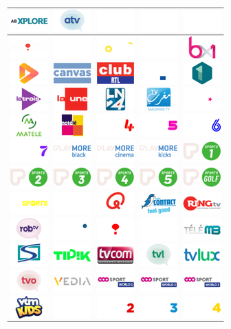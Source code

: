 | ![](https://raw.githubusercontent.com/RevGear/logo/master/Countries/BE/AB-Xplore.png) | ![](https://raw.githubusercontent.com/RevGear/logo/master/Countries/BE/ATV.png) | ![](https://raw.githubusercontent.com/RevGear/logo/master/Countries/BE/AVS.png) | ![](https://raw.githubusercontent.com/RevGear/logo/master/Countries/BE/Be1.png) | ![](https://raw.githubusercontent.com/RevGear/logo/master/Countries/BE/BeCine.png) | 
|:---:|:---:|:---:|:---:|:---:| 
| ![](https://raw.githubusercontent.com/RevGear/logo/master/Countries/BE/Bel-RTL.png) | ![](https://raw.githubusercontent.com/RevGear/logo/master/Countries/BE/BeSeries.png) | ![](https://raw.githubusercontent.com/RevGear/logo/master/Countries/BE/Bouke.png) | ![](https://raw.githubusercontent.com/RevGear/logo/master/Countries/BE/Bruzz.png) | ![](https://raw.githubusercontent.com/RevGear/logo/master/Countries/BE/BX.png) | 
| ![](https://raw.githubusercontent.com/RevGear/logo/master/Countries/BE/Canal-Zoom.png) | ![](https://raw.githubusercontent.com/RevGear/logo/master/Countries/BE/Canvas.png) | ![](https://raw.githubusercontent.com/RevGear/logo/master/Countries/BE/Club-RTL.png) | ![](https://raw.githubusercontent.com/RevGear/logo/master/Countries/BE/EbS.png) | ![](https://raw.githubusercontent.com/RevGear/logo/master/Countries/BE/Een.png) | 
| ![](https://raw.githubusercontent.com/RevGear/logo/master/Countries/BE/La-Trois.png) | ![](https://raw.githubusercontent.com/RevGear/logo/master/Countries/BE/La-Une.png) | ![](https://raw.githubusercontent.com/RevGear/logo/master/Countries/BE/LN24.png) | ![](https://raw.githubusercontent.com/RevGear/logo/master/Countries/BE/Maghreb-TV.png) | ![](https://raw.githubusercontent.com/RevGear/logo/master/Countries/BE/ManX.png) | 
| ![](https://raw.githubusercontent.com/RevGear/logo/master/Countries/BE/Matele.png) | ![](https://raw.githubusercontent.com/RevGear/logo/master/Countries/BE/Notele.png) | ![](https://raw.githubusercontent.com/RevGear/logo/master/Countries/BE/Play-4.png) | ![](https://raw.githubusercontent.com/RevGear/logo/master/Countries/BE/Play-5.png) | ![](https://raw.githubusercontent.com/RevGear/logo/master/Countries/BE/Play-6.png) | 
| ![](https://raw.githubusercontent.com/RevGear/logo/master/Countries/BE/Play-7.png) | ![](https://raw.githubusercontent.com/RevGear/logo/master/Countries/BE/Play-More-Black.png) | ![](https://raw.githubusercontent.com/RevGear/logo/master/Countries/BE/Play-More-Cinema.png) | ![](https://raw.githubusercontent.com/RevGear/logo/master/Countries/BE/Play-More-Kicks.png) | ![](https://raw.githubusercontent.com/RevGear/logo/master/Countries/BE/Play-Sports-1.png) | 
| ![](https://raw.githubusercontent.com/RevGear/logo/master/Countries/BE/Play-Sports-2.png) | ![](https://raw.githubusercontent.com/RevGear/logo/master/Countries/BE/Play-Sports-3.png) | ![](https://raw.githubusercontent.com/RevGear/logo/master/Countries/BE/Play-Sports-4.png) | ![](https://raw.githubusercontent.com/RevGear/logo/master/Countries/BE/Play-Sports-5.png) | ![](https://raw.githubusercontent.com/RevGear/logo/master/Countries/BE/Play-Sports-Golf.png) | 
| ![](https://raw.githubusercontent.com/RevGear/logo/master/Countries/BE/Play-Sports-Open.png) | ![](https://raw.githubusercontent.com/RevGear/logo/master/Countries/BE/Plug-RTL.png) | ![](https://raw.githubusercontent.com/RevGear/logo/master/Countries/BE/Q-Music.png) | ![](https://raw.githubusercontent.com/RevGear/logo/master/Countries/BE/Radio-Contact.png) | ![](https://raw.githubusercontent.com/RevGear/logo/master/Countries/BE/Ring-TV.png) | 
| ![](https://raw.githubusercontent.com/RevGear/logo/master/Countries/BE/ROB-TV.png) | ![](https://raw.githubusercontent.com/RevGear/logo/master/Countries/BE/RTC-Tele-Liege.png) | ![](https://raw.githubusercontent.com/RevGear/logo/master/Countries/BE/RTLTVI.png) | ![](https://raw.githubusercontent.com/RevGear/logo/master/Countries/BE/Sport-10.png) | ![](https://raw.githubusercontent.com/RevGear/logo/master/Countries/BE/Tele-MB.png) | 
| ![](https://raw.githubusercontent.com/RevGear/logo/master/Countries/BE/Telesambre.png) | ![](https://raw.githubusercontent.com/RevGear/logo/master/Countries/BE/Tipik.png) | ![](https://raw.githubusercontent.com/RevGear/logo/master/Countries/BE/TV-Com.png) | ![](https://raw.githubusercontent.com/RevGear/logo/master/Countries/BE/TV-Limburg.png) | ![](https://raw.githubusercontent.com/RevGear/logo/master/Countries/BE/TV-Lux.png) | 
| ![](https://raw.githubusercontent.com/RevGear/logo/master/Countries/BE/TV-Oost.png) | ![](https://raw.githubusercontent.com/RevGear/logo/master/Countries/BE/Vedia.png) | ![](https://raw.githubusercontent.com/RevGear/logo/master/Countries/BE/VOO-Sport-World-1.png) | ![](https://raw.githubusercontent.com/RevGear/logo/master/Countries/BE/VOO-Sport-World-2.png) | ![](https://raw.githubusercontent.com/RevGear/logo/master/Countries/BE/VOO-Sport-World-3.png) | 
| ![](https://raw.githubusercontent.com/RevGear/logo/master/Countries/BE/VTM-Kids.png) | ![](https://raw.githubusercontent.com/RevGear/logo/master/Countries/BE/VTM.png) | ![](https://raw.githubusercontent.com/RevGear/logo/master/Countries/BE/VTM2.png) | ![](https://raw.githubusercontent.com/RevGear/logo/master/Countries/BE/VTM3.png) | ![](https://raw.githubusercontent.com/RevGear/logo/master/Countries/BE/VTM4.png) | 
